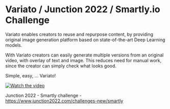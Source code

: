 # Variato / Junction 2022 / Smartly.io Challenge


Variato enables creators to reuse and repurpose content, by providing original image generation platform based on state-of-the-art Deep Learning models. 
  
With Variato creators can easily generate multiple versions from an original video, with overlay of text and image. This reduces need for manual work, since the creator can simply check what looks good. 
  
Simple, easy, ... Variato!
  
[![Watch the video](https://img.youtube.com/vi/XwrLcj3tZeg/hqdefault.jpg)](https://www.youtube.com/watch?v=XwrLcj3tZeg)

  
  
Junction 2022 - Smartly challenge - https://www.junction2022.com/challenges-new/smartly
  

